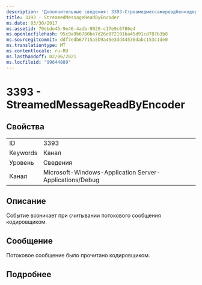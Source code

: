 ```yaml
---
description: 'Дополнительные сведения: 3393-Стреамедмессажереадбенкодер'
title: 3393 - StreamedMessageReadByEncoder
ms.date: 03/30/2017
ms.assetid: 70ebde45-9e46-4adb-9020-c17e9c6786e4
ms.openlocfilehash: 95c9a9b6780be7d26e072191ba45d91cd787b3b8
ms.sourcegitcommit: ddf7edb67715a5b9a45e3dd44536dabc153c1de0
ms.translationtype: MT
ms.contentlocale: ru-RU
ms.lasthandoff: 02/06/2021
ms.locfileid: "99644889"
---
```

# <a name="3393---streamedmessagereadbyencoder"></a>3393 - StreamedMessageReadByEncoder

## <a name="properties"></a>Свойства  
  
|||  
|-|-|  
|ID|3393|  
|Keywords|Канал|  
|Уровень|Сведения|  
|Канал|Microsoft-Windows-Application Server-Applications/Debug|  
  
## <a name="description"></a>Описание  

 Событие возникает при считывании потокового сообщения кодировщиком.  
  
## <a name="message"></a>Сообщение  

 Потоковое сообщение было прочитано кодировщиком.  
  
## <a name="details"></a>Подробнее
